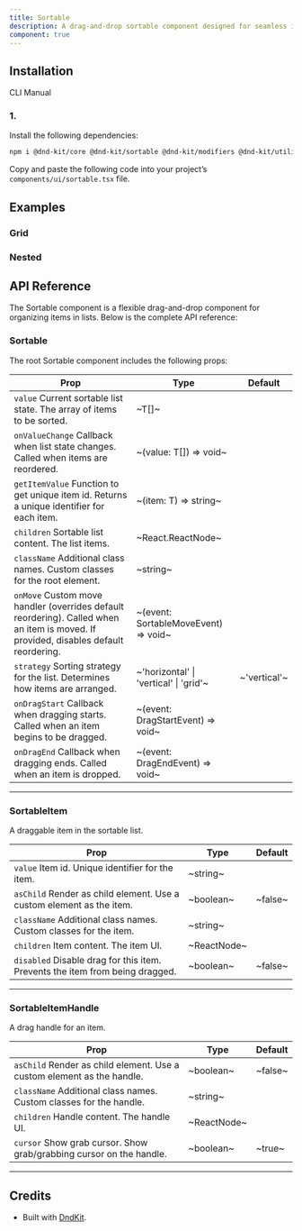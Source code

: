 ```yaml
---
title: Sortable
description: A drag-and-drop sortable component designed for seamless item organization across customizable columns.
component: true
---
```


## Installation

  CLI
  Manual

### 1. 
Install the following dependencies:

```bash
npm i @dnd-kit/core @dnd-kit/sortable @dnd-kit/modifiers @dnd-kit/utilities
```

Copy and paste the following code into your project’s `components/ui/sortable.tsx` file.

## Examples

### Grid

### Nested

## API Reference

The Sortable component is a flexible drag-and-drop component for organizing items in lists. Below is the complete API reference:

### Sortable

The root Sortable component includes the following props:

| **Prop**                                                                                                                                                        | **Type**                               | **Default**  |
| --------------------------------------------------------------------------------------------------------------------------------------------------------------- | -------------------------------------- | ------------ |
| `value` Current sortable list state. The array of items to be sorted.                                                                | ~T[]~                                  |         |
| `onValueChange` Callback when list state changes. Called when items are reordered.                                                   | ~(value: T[]) => void~                 |         |
| `getItemValue` Function to get unique item id. Returns a unique identifier for each item.                                            | ~(item: T) => string~                  |         |
| `children` Sortable list content. The list items.                                                                                    | ~React.ReactNode~                      |         |
| `className` Additional class names. Custom classes for the root element.                                                             | ~string~                               |         |
| `onMove` Custom move handler (overrides default reordering). Called when an item is moved. If provided, disables default reordering. | ~(event: SortableMoveEvent) => void~   |         |
| `strategy` Sorting strategy for the list. Determines how items are arranged.                                                         | ~'horizontal' \| 'vertical' \| 'grid'~ | ~'vertical'~ |
| `onDragStart` Callback when dragging starts. Called when an item begins to be dragged.                                               | ~(event: DragStartEvent) => void~      |         |
| `onDragEnd` Callback when dragging ends. Called when an item is dropped.                                                             | ~(event: DragEndEvent) => void~        |         |

---

### SortableItem

A draggable item in the sortable list.

| **Prop**                                                                                                | **Type**    | **Default** |
| ------------------------------------------------------------------------------------------------------- | ----------- | ----------- |
| `value` Item id. Unique identifier for the item.                             | ~string~    |        |
| `asChild` Render as child element. Use a custom element as the item.         | ~boolean~   | ~false~     |
| `className` Additional class names. Custom classes for the item.             | ~string~    |        |
| `children` Item content. The item UI.                                        | ~ReactNode~ |        |
| `disabled` Disable drag for this item. Prevents the item from being dragged. | ~boolean~   | ~false~     |

---

### SortableItemHandle

A drag handle for an item.

| **Prop**                                                                                          | **Type**    | **Default** |
| ------------------------------------------------------------------------------------------------- | ----------- | ----------- |
| `asChild` Render as child element. Use a custom element as the handle. | ~boolean~   | ~false~     |
| `className` Additional class names. Custom classes for the handle.     | ~string~    |        |
| `children` Handle content. The handle UI.                              | ~ReactNode~ |        |
| `cursor` Show grab cursor. Show grab/grabbing cursor on the handle.    | ~boolean~   | ~true~      |

---

## Credits

- Built with [DndKit](https://dndkit.com/).